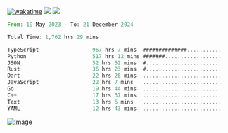 [![wakatime](https://wakatime.com/badge/user/00eead22-fb14-4dd0-ab8a-3625cafbd50d.svg)](https://wakatime.com/@00eead22-fb14-4dd0-ab8a-3625cafbd50d)
![](https://komarev.com/ghpvc/?username=flatypus)
![](https://pixel.flatypus.me/flatypus?type=tracker)
<!--START_SECTION:waka-->

```rust
From: 19 May 2023 - To: 21 December 2024

Total Time: 1,762 hrs 29 mins

TypeScript                 967 hrs 7 mins  ##############...........   54.63 %
Python                     517 hrs 12 mins #######..................   29.21 %
JSON                       52 hrs 52 mins  #........................   02.99 %
Rust                       36 hrs 23 mins  #........................   02.06 %
Dart                       22 hrs 26 mins  .........................   01.27 %
JavaScript                 22 hrs 7 mins   .........................   01.25 %
Go                         19 hrs 44 mins  .........................   01.12 %
C++                        17 hrs 37 mins  .........................   01.00 %
Text                       13 hrs 6 mins   .........................   00.74 %
YAML                       12 hrs 43 mins  .........................   00.72 %
```

<!--END_SECTION:waka-->
[<img alt="image" src="https://github.com/flatypus/flatypus/assets/68029599/0a302dc1-501c-43a0-ae8d-37ec4817f3bd">](https://flatypus.me)

